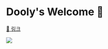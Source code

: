 # Dooly's Welcome 🦖  

[📝 링크](https://baek.dev/doolys-welcome/)  

![](https://baek.dev/assets/images/post/2020/2020_029_002.png)  
